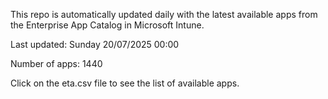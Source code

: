 This repo is automatically updated daily with the latest available apps from the Enterprise App Catalog in Microsoft Intune.

Last updated: Sunday 20/07/2025 00:00

Number of apps: 1440

Click on the eta.csv file to see the list of available apps.
